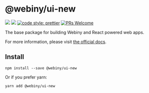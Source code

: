 # @webiny/ui-new
[![](https://img.shields.io/npm/dw/@webiny/ui-new.svg)](https://www.npmjs.com/package/@webiny/ui-new) 
[![](https://img.shields.io/npm/v/@webiny/ui-new.svg)](https://www.npmjs.com/package/@webiny/ui-new)
[![code style: prettier](https://img.shields.io/badge/code_style-prettier-ff69b4.svg?style=flat-square)](https://github.com/prettier/prettier)
[![PRs Welcome](https://img.shields.io/badge/PRs-welcome-brightgreen.svg?style=flat-square)](http://makeapullrequest.com)

The base package for building Webiny and React powered web apps.

For more information, please visit [the official docs](https://docs.webiny.com/docs/webiny/introduction). 
  
## Install
```
npm install --save @webiny/ui-new
```

Or if you prefer yarn: 
```
yarn add @webiny/ui-new
```

